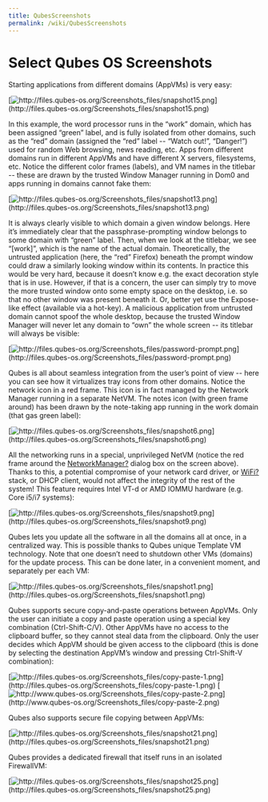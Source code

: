 ```yaml
---
title: QubesScreenshots
permalink: /wiki/QubesScreenshots
---
```


Select Qubes OS Screenshots
===========================

Starting applications from different domains (AppVMs) is very easy:

[![](http://files.qubes-os.org/Screenshots_files/snapshot15.png "http://files.qubes-os.org/Screenshots_files/snapshot15.png")](http://files.qubes-os.org/Screenshots_files/snapshot15.png)

In this example, the word processor runs in the “work” domain, which has been assigned “green” label, and is fully isolated from other domains, such as the “red” domain (assigned the “red” label -- “Watch out!”, “Danger!”) used for random Web browsing, news reading, etc. Apps from different domains run in different AppVMs and have different X servers, filesystems, etc. Notice the different color frames (labels), and VM names in the titlebar -- these are drawn by the trusted Window Manager running in Dom0 and apps running in domains cannot fake them:

[![](http://files.qubes-os.org/Screenshots_files/snapshot13.png "http://files.qubes-os.org/Screenshots_files/snapshot13.png")](http://files.qubes-os.org/Screenshots_files/snapshot13.png)

It is always clearly visible to which domain a given window belongs. Here it’s immediately clear that the passphrase-prompting window belongs to some domain with “green” label. Then, when we look at the titlebar, we see “[work]”, which is the name of the actual domain. Theoretically, the untrusted application (here, the “red” Firefox) beneath the prompt window could draw a similarly looking window within its contents. In practice this would be very hard, because it doesn’t know e.g. the exact decoration style that is in use. However, if that is a concern, the user can simply try to move the more trusted window onto some empty space on the desktop, i.e. so that no other window was present beneath it. Or, better yet use the Expose-like effect (available via a hot-key). A malicious application from untrusted domain cannot spoof the whole desktop, because the trusted Window Manager will never let any domain to “own” the whole screen -- its titlebar will always be visible:

[![](http://files.qubes-os.org/Screenshots_files/password-prompt.png "http://files.qubes-os.org/Screenshots_files/password-prompt.png")](http://files.qubes-os.org/Screenshots_files/password-prompt.png)

Qubes is all about seamless integration from the user’s point of view -- here you can see how it virtualizes tray icons from other domains. Notice the network icon in a red frame. This icon is in fact managed by the Network Manager running in a separate NetVM. The notes icon (with green frame around) has been drawn by the note-taking app running in the work domain (that gas green label):

[![](http://files.qubes-os.org/Screenshots_files/snapshot6.png "http://files.qubes-os.org/Screenshots_files/snapshot6.png")](http://files.qubes-os.org/Screenshots_files/snapshot6.png)

All the networking runs in a special, unprivileged NetVM (notice the red frame around the [NetworkManager?](/wiki/NetworkManager) dialog box on the screen above). Thanks to this, a potential compromise of your network card driver, or [WiFi?](/wiki/WiFi) stack, or DHCP client, would not affect the integrity of the rest of the system! This feature requires Intel VT-d or AMD IOMMU hardware (e.g. Core i5/i7 systems):

[![](http://files.qubes-os.org/Screenshots_files/snapshot9.png "http://files.qubes-os.org/Screenshots_files/snapshot9.png")](http://files.qubes-os.org/Screenshots_files/snapshot9.png)

Qubes lets you update all the software in all the domains all at once, in a centralized way. This is possible thanks to Qubes unique Template VM technology. Note that one doesn’t need to shutdown other VMs (domains) for the update process. This can be done later, in a convenient moment, and separately per each VM:

[![](http://files.qubes-os.org/Screenshots_files/snapshot1.png "http://files.qubes-os.org/Screenshots_files/snapshot1.png")](http://files.qubes-os.org/Screenshots_files/snapshot1.png)

Qubes supports secure copy-and-paste operations between AppVMs. Only the user can initiate a copy and paste operation using a special key combination (Ctrl-Shift-C/V). Other AppVMs have no access to the clipboard buffer, so they cannot steal data from the clipboard. Only the user decides which AppVM should be given access to the clipboard (this is done by selecting the destination AppVM’s window and pressing Ctrl-Shift-V combination):

[![](http://files.qubes-os.org/Screenshots_files/copy-paste-1.png "http://files.qubes-os.org/Screenshots_files/copy-paste-1.png")](http://files.qubes-os.org/Screenshots_files/copy-paste-1.png) [![](http://www.qubes-os.org/Screenshots_files/copy-paste-2.png "http://www.qubes-os.org/Screenshots_files/copy-paste-2.png")](http://www.qubes-os.org/Screenshots_files/copy-paste-2.png)

Qubes also supports secure file copying between AppVMs:

[![](http://files.qubes-os.org/Screenshots_files/snapshot21.png "http://files.qubes-os.org/Screenshots_files/snapshot21.png")](http://files.qubes-os.org/Screenshots_files/snapshot21.png)

Qubes provides a dedicated firewall that itself runs in an isolated FirewallVM:

[![](http://files.qubes-os.org/Screenshots_files/snapshot25.png "http://files.qubes-os.org/Screenshots_files/snapshot25.png")](http://files.qubes-os.org/Screenshots_files/snapshot25.png)
